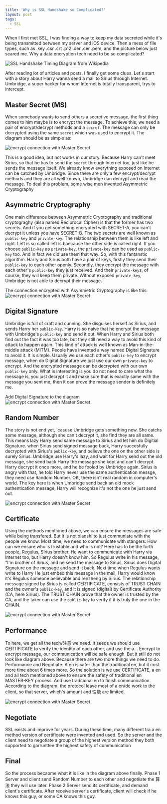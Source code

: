 ```yaml
---
title: 'Why is SSL Handshake so Complicated?'
layout: post
tags:
  - SSL
---
```


When I first met SSL, I was finding a way to keep my data secreted while it's being transmitted between my server and iOS device. Then a mess of file types, such as .key .csr .crt .p12 .der .cer .pem, and the picture below just scared me. Why a data encryption tech need to be so complicated?

![SSL Handshake Timing Diagram from Wikipedia](/media/files/2013/12/18/SSL_handshake_with_two_way_authentication_with_certificates.svg)

After reading lot of articles and posts, I finally get some clues. 
Let's start with a story about Harry wanna send a mail to Sirius through Internet. Umbridge, a super hacker for whom Internet is totally transparent, trys to intercept. 

## Master Secret (MS)
When somebody wants to send others a secretive message, the first thing comes to him maybe is to encrypt the message. To achieve this, we need a pair of encrypt/decrypt methods and a `secret`. The message can only be decrypted using the same `secret` which was used to encrypt it. The diagram should be as simple as: 

![encrypt connection with Master Secret](/media/files/2013/12/18/ssl_01.png)

This is a good idea, but not works in our story. Because Harry can't meet Sirius, so that he has to send the `secret` through Internet too, just like he sends the message itself. We already know everything exposed on Internet can be catched by Umbridge. Since there are only a few encrypt/decrypt methods and they are all well known, Umbridge can decrypt and read the message.
To deal this problem, some wise men invented Asymmetric Cryptography

## Asymmetric Cryptography
One main difference between Asymmetric Cryptography and traditional cryptograghy (also named Reciprocal Cipher) is that the former has two secrets. And if you get something encrypted with SECRET-A, you can't decrypt it unless you have SECRET-B. 
The two secrets are well known as `public-key` and `private-key`. The relationship between them is like left and right. Left is so called left is baecause the other side is called right. If you choose `public-key` as `private-key`, the `private-key` can be used as `public-key` too. And in fact we did use them that way.
So, with this fantanstic algorithm. Harry and Sirius both have a pair of keys, firstly they send their `public-key` to each other openly. Secondly, they encrypt the message with each other's `public-key` they just received. And their `private-key`s, of course, they will keep them private. Without exposed `private-key`, Umbridge is not able to decrypt their message.

The connection encrypted with Asymmetric Cryptography is like this:
![encrypt connection with Master Secret](/media/files/2013/12/18/ssl_02.png)

## Digital Signature
Umbridge is full of craft and cunning. She disguises herself as Sirius, and sends Harry her `public-key`. Harry is so naive that he encrypt the message with Umbridge's `public-key` and send it out. When Harry and Sirius both find out the fact it was too late, but they still need a way to avoid this kind of attack to happen again.
This kind of attack is well known as Man-in-the-middle attack (MITM). People have invented a way named Digital Signature to avoid it. It is simple. Usually we use each other's `public-key` to encrypt message, when do Digital Signature we just use our own `private-key` to encrypt. And the encrypted message can be decrypted with our own `public-key` only. What is interesting is you do not need to care what the message is, you just decrypt it and make sure that is exactly same with the message you sent me, then it can prove the message sender is definitely me.

Add Digital Signature to the diagram
![encrypt connection with Master Secret](/media/files/2013/12/18/ssl_03.png)

## Random Number
The story is not end yet, 'casuse Umbridge gets something new. She catchs some message, although she can't decrypt it, she find they are all same. This means lazy Harry send same message to Sirius and let him do Digitial Signature. when Sirius send signed message back, Harry succesfully decrypted with Sirius's `public-key`, and believe the one on the other side is surely Sirius. Umbridge use Harry's lazy, and wait for Harry send out the old message, she send back Harry the message she kept and can't decrypt. Harry decrypt it once more, and he be fooled by Umbridge again.
Sirius is angry with that, he told Harry never use the same authentication messge, they need use Random Number. OK, there isn't real random in computer's world. The key here is when Umbridge send back an old mock authentication message, Harry will recognize it's not the one he just send out.

![encrypt connection with Master Secret](/media/files/2013/12/18/ssl_04.png)

## Certificate
Using the methods mentioned above, we can ensure the messages are safe while being transfered. But it is not xianshi to just communiate with the people we know. Most time, we need to communicate with stangers. How can we ensure who is trustable and who is not?
Here has to be the forth people, Regulus, Sirius brother. He want to communicate with Harry via Internet too, but Harry doesn't know him. So Regulus write in his message, "I'm brother of Sirius, and he send the message to Sirius, Sirius does Digital Signature on the message and send it back. Next time when Regulus wants write to Harry He just embed this message in the mail, Harry would know it's Regulus someone believable and renzheng by Sirius.
The relationship message signed by Sirius is called CERTIFICATE, consists of TRUST CHAIN and the owner's `public-key`, and it is signed (digital) by Certificate Authority (CA, here Sirius). The TRUST CHAIN prove that the owner is trusted by the CA, and the taker can use the `public-key` to verify if it is truly the one in the CHAIN.

![encrypt connection with Master Secret](/media/files/2013/12/18/ssl_05.png)

## Performance
To here, we get all the tech/注意 we need. It seeds we should use CERTIFICATE to  verify the identity of each other, and use the a... Encrypt to encrypt message, our communication will be safe enough. But it still do not look like diagram above. Because there are two more things we need to do. Performance and Negotiate.
A en is safer than the traditional en, but it cost more time about 6 times more. So the solution is we use CERTIFICATE, a en and all tech mentioned above to ensure the safety of traditional en MASTER-KEY process. And use traditional en to finish communication.
According to the diagram, the protocol leave most of a en/de work to the client, so that server, which's amount and 性能 are limited.

![encrypt connection with Master Secret](/media/files/2013/12/18/ssl_06.png)

## Negotiate
SSL exists and improve for years. During these time, many different tra a en method version of certificate were invented and used. So the server and the client need to negotiate a group of the highest version method they both supported to garrunttee the highest safety of communication

## Final
So the process becaome what it is like in the diagram above finally.
Phase 1
Server and client send Random Number to each other and negotiiate the 算法 they will use later.
Phase 2
Server send its certificate, and demand client's certificate. After receive server's certificate, client will check if he knows this guy, or some CA knows this guy.
